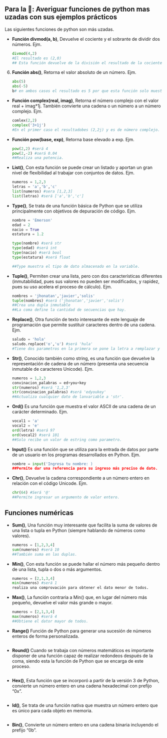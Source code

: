 ## Para la 🏡: Averiguar funciones de python mas uzadas con sus ejemplos prácticos
Las siguientes funciones de python son más uzadas.
- **Función divmod(a, b)**, Devuelve el cociente y el sobrante de dividir dos números. Ejm.

    ```python
    divmod(4,2)
    #El resultado es (2,0)
    ## Esta función devuelve de la división el resultado de la cociente  y el residuo.
    ```
6. **Función abs()**, Retorna el valor absoluto de un número. Ejm.

    ```python
    abs(5)
    abs(-5)
   b# en ambos casos el resultado es 5 por que esta función solo muestra un valor positivo
    ```
- **Función complex(real, imag)**, Retorna el número complejo con el valor real + imag*1j. También convierte una cadena o un número a un número complejo. Ejm.
    ```python
    comlex(2,2)
    complex('3+1j')
    #En el primer caso el resultadobes (2,2j) y es de número complejo.

- **Función pow(base, exp)**, Retorna base elevado a exp. Ejm.
    ```python
    pow(2,2) #será 4
    pow(2,-2) #será 0.04
    ##Realiza una potencia.
- **List()**, Con esta función se puede crear un listado y aportan un gran nivel de flexibilidad al trabajar con conjuntos de datos. Ejm.
    ```python
    numeros = 1,2,3
    letras = 'a','b','c'
    list(numeros) #sera [1,2,3]
    list(letras) #será ['a','b','c']
    ```
- **Type()**, Se trata de una función básica de Python que se utiliza principalmente con objetivos de depuración de código. Ejm.
    ```python
    nombre = 'Emerson'
    edad = 2
    nacio = True
    estatura = 1.2

    type(nombre) #será str
    type(edad) #será int
    type(nacio) #será bool
    type(estatura) #será float

    ##Type muestra el tipo de dato almacenado en la variable.
    ```
- **Tuple()**, Permiten crear una lista, pero con dos características diferentes (inmutabilidad, pues sus valores no pueden ser modificados, y rapidez, pues su uso acelera el proceso de cálculo). Ejm.
    ```python
    nombres = 'jhonatan','javier','solis'
    tuple(nombres) #será ('jhonatan','javier','solis')
    ##Crea una dupla inmutable
    ##La coma define la cantidad de secuencias que hay.
    ```
- **Replace()**, Otra función de texto interesante de este lenguaje de programación que permite sustituir caracteres dentro de una cadena. Ejm.
    ```python
    saludo = 'hola'
    saludo.replace('o','u') #será 'hula'
   #Tiene dos parametros en la primera se pone la letra a remplazar y en la segunda se pone la letra nueva.
    ```
- **Str()**, Conocido también como string, es una función que devuelve la representación de cadena de un número (presenta una secuencia inmutable de caracteres Unicode). Ejm.
    ```python
    numeros = 1,2,3
    convinacion_palabras = ed+you+key
    str(numeros) #será '1,2,3'
    str(convinacion_palabras) #será 'edyoukey'
    ##Actualiza cualquier dato de lanvariable a 'str'.
    ```
- **Ord()** Es una función que muestra el valor ASCII de una cadena de un carácter determinado. Ejm.
    ```python
    vocal1 = 'a'
    vocal2 = 'e'
    ord(letra) #será 97
    ord(vocal2) #será 101
    ##Solo recibe un valor de estring como parametro.
    ```
- **Input()** Es una función que se utiliza para la entrada de datos por parte de un usuario en los programas desarrollados en Python. Ejm.
    ```python
    nombre = input('Ingresa tu nombre: )
    ##Permite dar una referencia para su ingreso más preciso de dato.
    ```
- **Chr()**, Devuelve la cadena correspondiente a un número entero en relación con el código Unicode. Ejm.
    ```python
    chr(64) #Será '@'
    ##Permite ingresar un argumento de valor entero.
    ```

## Funciones numéricas
- **Sum()**, Una función muy interesante que facilita la suma de valores de una lista o tupla en Python (siempre hablando de números como valores).
    ```python
    numeros = [1,2,3,4]
    sum(numeros) #será 10
    ##También suma en las duplas.
    ```
- **Min()**, Con esta función se puede hallar el número más pequeño dentro de una lista, tupla o dos o más argumentos.
    ```python
    numeros = [2,1,3,4]
    min(numeros) #será 1
    realiza una comprovación para obtener el dato menor de todos.
    ```
- **Max()**, La función contraria a Min() que, en lugar del número más pequeño, devuelve el valor más grande o mayor.
    ```python
    numeros = [2,1,3,4]
    max(numeros) #será 4
    ##Obtiene el dator mayor de todos.
    ```
- **Range()** Función de Python para generar una sucesión de números enteros de forma personalizada.
```python

```
- **Round()** Cuando se trabaja con números matemáticos es importante disponer de una función capaz de realizar redondeos después de la coma, siendo esta la función de Python que se encarga de este proceso.
```python

```
- **Hex()**, Esta función que se incorporó a partir de la versión 3 de Python, convierte un número entero en una cadena hexadecimal con prefijo “0x”.
```python

```
- **Id()**, Se trata de una función nativa que muestra un número entero que es único para cada objeto en memoria.
```python

```
- **Bin()**, Convierte un número entero en una cadena binaria incluyendo el prefijo “0b”.
```python

```
